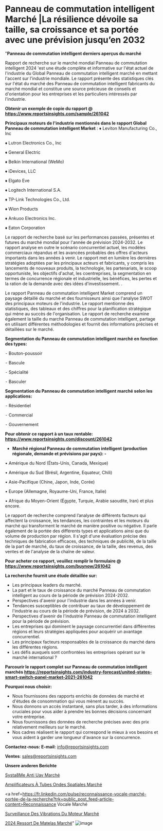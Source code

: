 # Panneau de commutation intelligent Marché |La résilience dévoile sa taille, sa croissance et sa portée avec une prévision jusqu’en 2032

"<strong>Panneau de commutation intelligent derniers aperçus du marché</strong>

Rapport de recherche sur le marché mondial Panneau de commutation intelligent 2024 'est une étude complète et informative sur l'état actuel de l'industrie du Global Panneau de commutation intelligent marché en mettant l'accent sur l'industrie mondiale. Le rapport présente des statistiques clés sur l'état du marché des Panneau de commutation intelligent fabricants du marché mondial et constitue une source précieuse de conseils et d'orientation pour les entreprises et les particuliers intéressés par l'industrie.

<strong>Obtenir un exemple de copie du rapport @ <a href=https://www.reportsinsights.com/sample/261042>https://www.reportsinsights.com/sample/261042</a></strong>

<strong>Principaux moteurs de l'industrie mentionnés dans le rapport Global Panneau de commutation intelligent Market</strong> :
♦ Leviton Manufacturing Co., Inc

♦ Lutron Electronics Co., Inc

♦ General Electric

♦ Belkin International (WeMo)

♦ iDevices, LLC

♦ Elgato Eve

♦ Logitech International S.A.

♦ TP-Link Technologies Co., Ltd.

♦ Wion Products

♦ Ankuoo Electronics Inc.

♦ Eaton Corporation

Le rapport de recherche basé sur les performances passées, présentes et futures du marché mondial pour l'année de prévision 2024-2032. Le rapport analyse en outre le scénario concurrentiel actuel, les modèles commerciaux répandus et les avancées probables des offres d'acteurs importants dans les années à venir. Le rapport met en lumière les dernières stratégies adoptées par les principaux acteurs et fabricants, y compris les lancements de nouveaux produits, la technologie, les partenariats, le scoop opportuniste, les objectifs d'achat, les coentreprises, la segmentation en termes de concurrence régionale et industrielle, les bénéfices, les pertes et la ration de la demande avec des idées d'investissement. .

Le rapport Panneau de commutation intelligent Market comprend un paysage détaillé du marché et des fournisseurs ainsi que l'analyse SWOT des principaux moteurs de l'industrie. Le rapport mentionne des statistiques, des tableaux et des chiffres pour la planification stratégique qui mène au succès de l'organisation. Le rapport de recherche examine également la taille du marché Panneau de commutation intelligent, partage en utilisant différentes méthodologies et fournit des informations précises et détaillées sur le marché.

<strong>Segmentation du Panneau de commutation intelligent marché en fonction des types:</strong>


⁃ Bouton-poussoir

⁃ Bascule

⁃ Spécialité

⁃ Basculer

<strong>Segmentation du Panneau de commutation intelligent marché selon les applications:</strong>


⁃ Résidentiel

⁃ Commercial

⁃ Gouvernement

<strong>Pour obtenir ce rapport à un taux rentable: <a href=https://www.reportsinsights.com/discount/261042>https://www.reportsinsights.com/discount/261042</a></strong>
<ul>
  <li><strong>Marché régional Panneau de commutation intelligent (production régionale, demande et prévisions par pays): -</strong></li>
</ul>
• Amérique du Nord (États-Unis, Canada, Mexique)

• Amérique du Sud (Brésil, Argentine, Equateur, Chili)

• Asie-Pacifique (Chine, Japon, Inde, Corée)

• Europe (Allemagne, Royaume-Uni, France, Italie)

• Afrique du Moyen-Orient (Égypte, Turquie, Arabie saoudite, Iran) et plus encore.

Le rapport de recherche comprend l’analyse de différents facteurs qui affectent la croissance, les tendances, les contraintes et les moteurs du marché qui transforment le marché de manière positive ou négative. Il parle également de la portée des différents types et applications ainsi que du volume de production par région. Il s'agit d'une évaluation précise des techniques de fabrication efficaces, des techniques de publicité, de la taille de la part de marché, du taux de croissance, de la taille, des revenus, des ventes et de l'analyse de la chaîne de valeur.

<strong>Pour acheter ce rapport, veuillez remplir le formulaire @   <a href=https://www.reportsinsights.com/buynow/261042>https://www.reportsinsights.com/buynow/261042</a></strong>

<strong>La recherche fournit une étude détaillée sur:</strong>
<ul>
  <li>Les principaux leaders du marché.</li>
  <li>La part et le taux de croissance du marché Panneau de commutation intelligent au cours de la période de prévision 2024-2032.</li>
  <li>Perspectives d'avenir pour l'industrie dans les années à venir.</li>
  <li>Tendances susceptibles de contribuer au taux de développement de l'industrie au cours de la période de prévision, de 2024 à 2032.</li>
  <li>Perspectives d'avenir de l'industrie Panneau de commutation intelligent pour la période de prévision.</li>
  <li>Les entreprises qui dominent le paysage concurrentiel dans différentes régions et leurs stratégies appliquées pour acquérir un avantage concurrentiel.</li>
  <li>Les principaux facteurs responsables de la croissance du marché dans les différentes régions.</li>
  <li>Les défis auxquels sont confrontées les entreprises opérant sur le marché international ?</li>
</ul>

<strong>Parcourir le rapport complet sur Panneau de commutation intelligent marchés <a href=https://reportsinsights.com/industry-forecast/united-states-smart-switch-panel-market-2021-261042>https://reportsinsights.com/industry-forecast/united-states-smart-switch-panel-market-2021-261042</a></strong>

<strong>Pourquoi nous choisir:</strong>
<ul>
  <li>Nous fournissons des rapports enrichis de données de marché et d'études de consommation qui vous mènent au succès.</li>
  <li>Nous donnons un accès instantané, sans plus tarder, à des informations cruciales pour vous aider à prendre les bonnes décisions concernant votre entreprise.</li>
  <li>Nous fournissons des données de recherche précises avec des prix relativement meilleurs sur le marché.</li>
  <li>Nos cadres réalisent le rapport qui correspond le mieux à vos besoins et vous aident à garder une longueur d'avance sur la concurrence.</li>
</ul>
<strong>Contactez-nous:
</strong><strong>E-mail:</strong> <a href=mailto:info@reportsinsights.com>info@reportsinsights.com</a>

<strong>Ventes</strong>: <a href=mailto:sales@reportsinsights.com>sales@reportsinsights.com</a>

<strong>Unsere anderen Berichte</strong>

<a href=https://www.linkedin.com/pulse/syst%C3%A8me-anti-uav-march%C3%A9-2024-part-croissance-y8zhe/>Systa8Me Anti Uav Marché</a>

<a href=https://www.linkedin.com/pulse/amplificateurs-à-tubes-ondes-spatiales-marché-tc3lc/>Amplificateurs À Tubes Ondes Spatiales Marché</a>

<a href=https://fr.linkedin.com/pulse/reconnaissance-vocale-marché-portée-de-la-recherche?trk=public_post_feed-article-content>Reconnaissance Vocale Marché</a>

<a href=https://www.linkedin.com/pulse/surveillance-des-vibrations-du-moteur-march%C3%A9-hvemf/>Surveillance Des Vibrations Du Moteur Marché</a>

<a href=https://www.linkedin.com/pulse/2024-ressort-de-matelas-march%C3%A9-analyse-et-tendances-xlhac/>2024 Ressort De Matelas Marché</a>"
![image](https://github.com/daminid12/RImarket/assets/158430485/88e5a8c4-9c32-42e2-9d63-d94ade6e5664)
